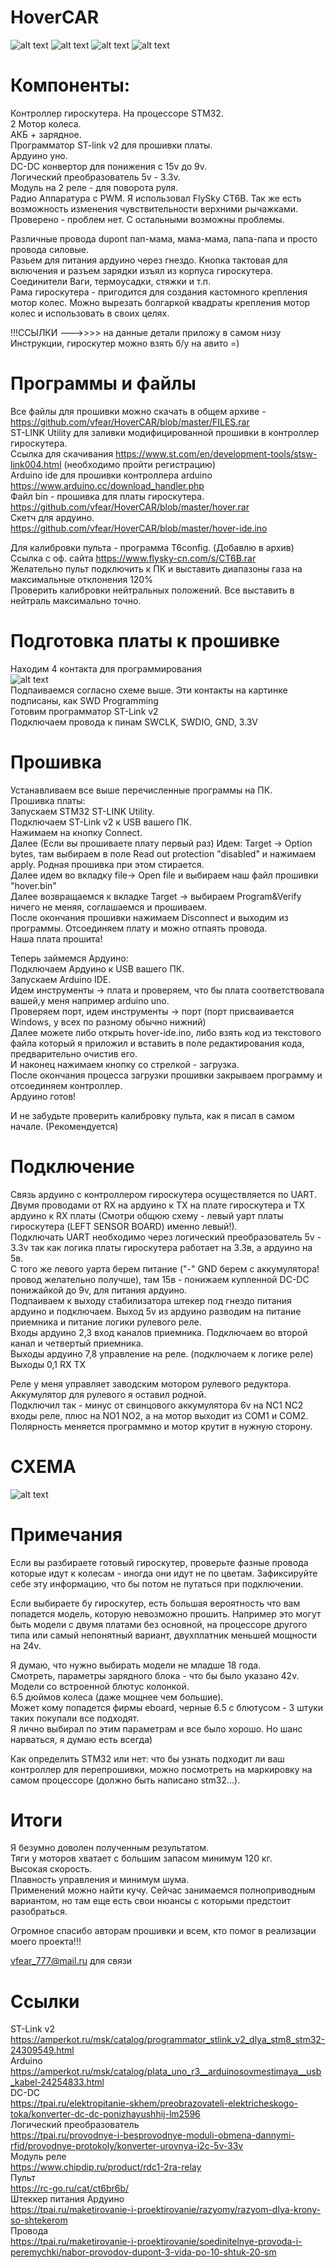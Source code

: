 # HoverCAR
![alt text](https://user-images.githubusercontent.com/12184628/62218561-60714800-b3b5-11e9-8184-1faa804bc68f.GIF)
![alt text](https://user-images.githubusercontent.com/12184628/62303317-94676e80-b484-11e9-9b25-ae05e1663225.GIF)
![alt text](https://user-images.githubusercontent.com/12184628/62218568-6404cf00-b3b5-11e9-97c1-1cb046346676.GIF)
![alt text](https://user-images.githubusercontent.com/12184628/62214088-02d8fd80-b3ad-11e9-8853-05cbcfa491de.JPG)
# Компоненты: 

Контроллер гироскутера. На процессоре STM32.  
2 Мотор колеса.  
АКБ + зарядное.  
Программатор ST-link v2 для прошивки платы.  
Ардуино уно.  
DC-DC конвертор для понижения с 15v до 9v.  
Логический преобразователь 5v - 3.3v.  
Модуль на 2 реле - для поворота руля.  
Радио Аппаратура с PWM. Я использовал FlySky CT6B. Так же есть возможность изменения чувствительности верхними рычажками. Проверено - проблем нет. С остальными возможны проблемы.   

Различные провода dupont пап-мама, мама-мама, папа-папа и просто провода силовые.  
Разьем для питания ардуино через гнездо.
Кнопка тактовая для включения и разъем зарядки изъял из корпуса гироскутера.  
Соединители Ваги, термоусадки, стяжки и т.п.  
Рама гироскутера - пригодится для создания кастомного крепления мотор колес. Можно вырезать болгаркой квадраты крепления мотор колес и использовать в своих целях.  

!!!ССЫЛКИ --->>>> на данные детали приложу в самом низу Инструкции, гироскутер можно взять б/у на авито =)  

# Программы и файлы
Все файлы для прошивки можно скачать в общем архиве - https://github.com/vfear/HoverCAR/blob/master/FILES.rar  
ST-LINK Utility для заливки модифицированной прошивки в контроллер гироскутера.  
Ссылка для скачивания https://www.st.com/en/development-tools/stsw-link004.html (необходимо пройти регистрацию)  
Arduino ide для прошивки контроллера arduino https://www.arduino.cc/download_handler.php  
Файл bin - прошивка для платы гироскутера. https://github.com/vfear/HoverCAR/blob/master/hover.rar  
Скетч для ардуино. https://github.com/vfear/HoverCAR/blob/master/hover-ide.ino  

Для калибровки пульта - программа T6config. (Добавлю в архив)  
Ссылка с оф. сайта https://www.flysky-cn.com/s/CT6B.rar  
Желательно пульт подключить к ПК и выставить диапазоны газа на максимальные отклонения 120%  
Проверить калибровки нейтральных положений. Все выставить в нейтраль максимально точно.  
  
# Подготовка платы к прошивке
 
Находим 4 контакта для программирования  
![alt text](https://user-images.githubusercontent.com/12184628/62279402-b0521c80-b452-11e9-91b6-ad3b4ea77c9f.jpg)  
Подпаиваемся согласно схеме выше. Эти контакты на картинке подписаны, как SWD Programming  
Готовим программатор ST-Link v2  
Подключаем провода к пинам SWCLK, SWDIO, GND, 3.3V  

# Прошивка

Устанавливаем все выше перечисленные программы на ПК.  
Прошивка платы:  
Запускаем STM32 ST-LINK Utility.  
Подключаем ST-Link v2 к USB вашего ПК.  
Нажимаем на кнопку Connect.  
Далее (Если вы прошиваете плату первый раз) Идем: Target -> Option bytes, там выбираем в поле Read out protection "disabled" и нажимаем apply. Родная прошивка при этом стирается.  
Далее идем во вкладку file-> Open file и выбираем наш файл прошивки "hover.bin"  
Далее возвращаемся к вкладке Target -> выбираем Program&Verify ничего не меняя, соглашаемся и прошиваем.  
После окончания прошивки нажимаем Disconnect и выходим из программы. Отсоединяем плату и можно отпаять провода.  
Наша плата прошита!  

Теперь займемся Ардуино:  
Подключаем Ардуино к USB вашего ПК.  
Запускаем Arduino IDE.  
Идем инструменты -> плата и проверяем, что бы плата соответствовала вашей,у меня например arduino uno.  
Проверяем порт, идем инструменты -> порт (порт присваивается Windows, у всех по разному обычно нижний)  
Далее можете либо открыть hover-ide.ino, либо взять код из текстового файла который я приложил и вставить в поле редактирования кода, предварительно очистив его.  
И наконец нажимаем кнопку со стрелкой - загрузка.  
После окончания процесса загрузки прошивки закрываем программу и отсоединяем контроллер.  
Ардуино готов!  

И не забудьте проверить калибровку пульта, как я писал в самом начале. (Рекомендуется)  

# Подключение

Связь ардуино с контроллером гироскутера осуществляется по UART.  
Двумя проводами от RX на ардуино к TX на плате гироскутера и TX ардуино к RX платы (Смотри общюю схему - левый уарт платы гироскутера (LEFT SENSOR BOARD) именно левый!).  
Подключать UART необходимо через логический преобразователь 5v - 3.3v так как логика платы гироскутера работает на 3.3в, а ардуино на 5в.  
С того же левого уарта берем питание ("-" GND берем с аккумулятора! провод желательно получше), там 15в - понижаем купленной DC-DC понижайкой до 9v, для питания ардуино.  
Подпаиваем к выходу стабилизатора штекер под гнездо питания ардуино и подключаем.
Выход 5v из ардуино разводим на питание приемника и питание логики рулевого реле.  
Входы ардуино 2,3 вход каналов приемника. Подключаем во второй канал и четвертый приемника.  
Выходы ардуино 7,8 управление на реле. (подключаем к логике реле)
Выходы 0,1 RX TX

Реле у меня управляет заводским мотором рулевого редуктора.   
Аккумулятор для рулевого я оставил родной.   
Подключил так - минус от свинцового аккумулятора 6v на NC1 NC2 входы реле, плюс на NO1 NO2, а на мотор выходит из COM1 и COM2.  
Полярность меняется программно и мотор крутит в нужную сторону.  
# СХЕМА
![alt text](https://user-images.githubusercontent.com/12184628/62285827-193f9180-b45f-11e9-889a-c86e35f25e6d.jpeg)

# Примечания

Если вы разбираете готовый гироскутер, проверьте фазные провода которые идут к колесам - иногда они идут не по цветам.   Зафиксируйте себе эту информацию, что бы потом не путаться при подключении.  

Если выбираете бу гироскутер, есть большая вероятность что вам попадется модель, которую невозможно прошить. Например это могут быть модели с двумя платами без основной, на процессоре другого типа или самый непонятный вариант, двухплатник меньшей мощности на 24v.  

Я думаю, что нужно выбирать модели не младше 18 года.  
Смотреть, параметры зарядного блока - что бы было указано 42v.  
Модели со встроенной блютус колонкой.  
6.5 дюймов колеса (даже мощнее чем большие).  
Может кому попадется фирмы eboard, черные 6.5 с блютусом - 3 штуки таких покупали все подходят.  
Я лично выбирал по этим параметрам и все было хорошо. Но шанс нарваться, я думаю есть всегда) 

Как определить STM32 или нет: что бы узнать подходит ли ваш контроллер для перепрошивки, можно посмотреть на маркировку на самом процессоре (должно быть написано stm32...). 


# Итоги

Я безумно доволен полученным результатом.  
Тяги у моторов хватает с большим запасом минимум 120 кг.   
Высокая скорость.   
Плавность управления и минимум шума.   
Применений можно найти кучу. 
Сейчас занимаемся полноприводным вариантом, но там еще есть свои нюансы с которыми предстоит разобраться.

Огромное спасибо авторам прошивки и всем, кто помог в реализации моего проекта!!!

vfear_777@mail.ru для связи

# Ссылки
ST-Link v2  
https://amperkot.ru/msk/catalog/programmator_stlink_v2_dlya_stm8_stm32-24309549.html  
Arduino  
https://amperkot.ru/msk/catalog/plata_uno_r3__arduinosovmestimaya__usb_kabel-24254833.html  
DC-DC   
https://tpai.ru/elektropitanie-skhem/preobrazovateli-elektricheskogo-toka/konverter-dc-dc-ponizhayushhij-lm2596  
Логический преобразователь  
https://tpai.ru/provodnye-i-besprovodnye-moduli-obmena-dannymi-rfid/provodnye-protokoly/konverter-urovnya-i2c-5v-33v  
Модуль реле  
https://www.chipdip.ru/product/rdc1-2ra-relay  
Пульт   
https://rc-go.ru/cat/ct6br6b/  
Штеккер питания Ардуино  
https://tpai.ru/maketirovanie-i-proektirovanie/razyomy/razyom-dlya-krony-so-shtekerom  
Провода  
https://tpai.ru/maketirovanie-i-proektirovanie/soedinitelnye-provoda-i-peremychki/nabor-provodov-dupont-3-vida-po-10-shtuk-20-sm  


